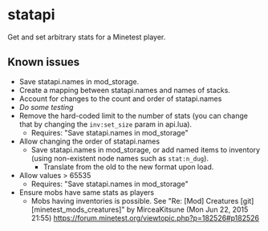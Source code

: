 # statapi
Get and set arbitrary stats for a Minetest player.

## Known issues
- Save statapi.names in mod_storage.
- Create a mapping between statapi.names and names of stacks.
- Account for changes to the count and order of statapi.names
- *Do some testing*
- Remove the hard-coded limit to the number of stats (you can change
  that by changing the `inv:set_size` param in api.lua).
  - Requires: "Save statapi.names in mod_storage"
- Allow changing the order of statapi.names
  - Save statapi.names in mod_storage, or add named items to inventory
    (using non-existent node names such as `stat:n_dug`).
    - Translate from the old to the new format upon load.
- Allow values > 65535
  - Requires: "Save statapi.names in mod_storage"
- Ensure mobs have same stats as players
  - Mobs having inventories is possible. See
    "Re: [Mod] Creatures [git] [minetest_mods_creatures]"
    by MirceaKitsune (Mon Jun 22, 2015 21:55)
    <https://forum.minetest.org/viewtopic.php?p=182526#p182526>
